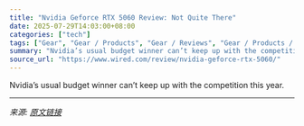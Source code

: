 ```yaml
---
title: "Nvidia Geforce RTX 5060 Review: Not Quite There"
date: 2025-07-29T14:03:00+08:00
categories: ["tech"]
tags: ["Gear", "Gear / Products", "Gear / Reviews", "Gear / Products / Gaming", "Gear / Products / Computers", "Reviews", "video games", "review", "Shopping", "PCs", "NVIDIA", "graphics", "Product Review"]
summary: "Nvidia’s usual budget winner can’t keep up with the competition this year."
source_url: "https://www.wired.com/review/nvidia-geforce-rtx-5060/"
---
```


Nvidia’s usual budget winner can’t keep up with the competition this year.

---

*来源: [原文链接](https://www.wired.com/review/nvidia-geforce-rtx-5060/)*
